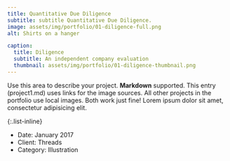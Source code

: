 ```yaml
---
title: Quantitative Due Diligence
subtitle: subtitle Quantitative Due Diligence.
image: assets/img/portfolio/01-diligence-full.png
alt: Shirts on a hanger

caption:
  title: Diligence
  subtitle: An independent company evaluation
  thumbnail: assets/img/portfolio/01-diligence-thumbnail.png
---
```

Use this area to describe your project. **Markdown** supported. This entry (project1.md) uses links for the image sources. All other projects in the portfolio use local images. Both work just fine! Lorem ipsum dolor sit amet, consectetur adipisicing elit. 

{:.list-inline}
- Date: January 2017
- Client: Threads
- Category: Illustration

